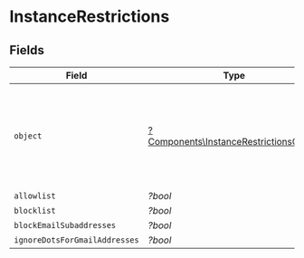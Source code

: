 # InstanceRestrictions


## Fields

| Field                                                                                           | Type                                                                                            | Required                                                                                        | Description                                                                                     |
| ----------------------------------------------------------------------------------------------- | ----------------------------------------------------------------------------------------------- | ----------------------------------------------------------------------------------------------- | ----------------------------------------------------------------------------------------------- |
| `object`                                                                                        | [?Components\InstanceRestrictionsObject](../../Models/Components/InstanceRestrictionsObject.md) | :heavy_minus_sign:                                                                              | String representing the object's type. Objects of the same type share the same value.           |
| `allowlist`                                                                                     | *?bool*                                                                                         | :heavy_minus_sign:                                                                              | N/A                                                                                             |
| `blocklist`                                                                                     | *?bool*                                                                                         | :heavy_minus_sign:                                                                              | N/A                                                                                             |
| `blockEmailSubaddresses`                                                                        | *?bool*                                                                                         | :heavy_minus_sign:                                                                              | N/A                                                                                             |
| `ignoreDotsForGmailAddresses`                                                                   | *?bool*                                                                                         | :heavy_minus_sign:                                                                              | N/A                                                                                             |